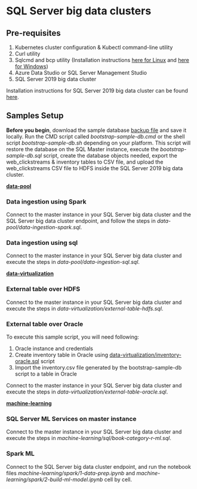 # SQL Server big data clusters

## Pre-requisites
1. Kubernetes cluster configuration & Kubectl command-line utility
2. Curl utility
3. Sqlcmd and bcp utility (Installation instructions [here for Linux](https://docs.microsoft.com/en-us/sql/linux/sql-server-linux-setup-tools?view=sql-server-ver15) and [here for Windows](https://www.microsoft.com/en-us/download/details.aspx?id=53591))
4. Azure Data Studio or SQL Server Management Studio
5. SQL Server 2019 big data cluster

Installation instructions for SQL Server 2019 big data cluster can be found [here](https://docs.microsoft.com/en-us/sql/big-data-cluster/deployment-guidance?view=sql-server-2017).

## Samples Setup

**Before you begin**, download the sample database [backup file](https://sqlchoice.blob.core.windows.net/sqlchoice/static/tpcxbb_1gb.bak) and save it locally. Run the CMD script called *bootstrap-sample-db.cmd* or the shell script *bootstrap-sample-db.sh* depending on your platform. This script will restore the database on the SQL Master instance, execute the *bootstrap-sample-db.sql* script, create the database objects needed, export the web_clickstreams & inventory tables to CSV file, and upload the web_clickstreams CSV file to HDFS inside the SQL Server 2019 big data cluster.

__[data-pool](data-pool/)__

### Data ingestion using Spark
Connect to the master instance in your SQL Server big data cluster and the SQL Server big data cluster endpoint, and follow the steps in *data-pool/data-ingestion-spark.sql*.

### Data ingestion using sql
Connect to the master instance in your SQL Server big data cluster and execute the steps in *data-pool/data-ingestion-sql.sql*.

__[data-virtualization](data-virtualization/)__

### External table over HDFS
Connect to the master instance in your SQL Server big data cluster and execute the steps in *data-virtualization/external-table-hdfs.sql*.

### External table over Oracle
To execute this sample script, you will need following:
1. Oracle instance and credentials
1. Create inventory table in Oracle using [data-virtualization/inventory-oracle.sql](data-virtualization/inventory-oracle.sql/) script
1. Import the inventory.csv file generated by the bootstrap-sample-db script to a table in Oracle

Connect to the master instance in your SQL Server big data cluster and execute the steps in *data-virtualization/external-table-oracle.sql*.

__[machine-learning](machine-learning/)__

### SQL Server ML Services on master instance
Connect to the master instance in your SQL Server big data cluster and execute the steps in *machine-learning/sql/book-category-r-ml.sql*.

### Spark ML
Connect to the SQL Server big data cluster endpoint, and run the notebook files *machine-learning/spark/1-data-prep.ipynb* and *machine-learning/spark/2-build-ml-model.ipynb* cell by cell.
